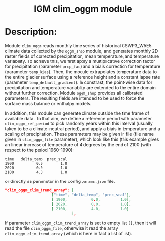 ### <h1 align="center" id="title">IGM clim_oggm module  </h1>

# Description:

Module `clim_oggm` reads monthly time series of historical GSWP3_W5E5 climate data collected by the `oggm_shop` module, and generates monthly 2D raster fields of corrected precipitation, mean temperature, and temperature variability. To achieve this, we first apply a multiplicative correction factor for precipitation (parameter `prcp_fac`) and a biais correction for temperature (parameter `temp_bias`). Then, the module extrapolates temperature data to the entire glacier surface using a reference height and a constant lapse rate (parameter `temp_default_gradient`). In constrast, the point-wise data for precipitation and temperature variablity are extended to the entire domain without further correction. Module `oggm_shop` provides all calibrated parameters. The resulting fields are intended to be used to force the surface mass balance or enthalpy models.

In addition, this module can generate climate outside the time frame of available data. To that aim, we define a reference period with parameter `clim_oggm_ref_period` to pick randomly years within this interval (usually taken to be a climate-neutral period), and apply a biais in temperature and a scaling of precipitation. These parameters may be given in file (file name given in `clim_oggm_file` parameter), which look like this (this example gives an linear increase of temperature of 4 degrees by the end of 2100 (with respect to the period 1960-1990):

```dat
time   delta_temp  prec_scal
1900          0.0        1.0
2020          0.0        1.0
2100          4.0        1.0
```

 or directly as parameter in the config `params.json` file:

```json
"clim_oggm_clim_trend_array": [ 
                     ["time", "delta_temp", "prec_scal"],
                     [ 1900,           0.0,         1.0],
                     [ 2020,           0.0,         1.0],
                     [ 2100,           4.0,         1.0]
                              ],  
```

If parameter `clim_oggm_clim_trend_array` is set to empty list `[]`, then it will read the file `clim_oggm_file`, otherwise it read the array `clim_oggm_clim_trend_array` (which is here in fact a list of list).
